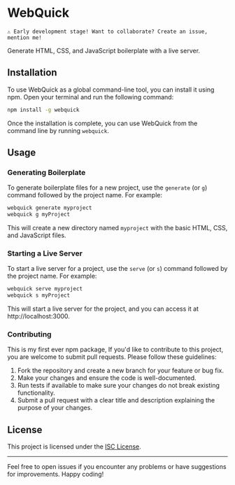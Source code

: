 # WebQuick
```text
⚠️ Early development stage! Want to collaborate? Create an issue, mention me!
```

Generate HTML, CSS, and JavaScript boilerplate with a live server.

## Installation

To use WebQuick as a global command-line tool, you can install it using npm. Open your terminal and run the following command:

```bash
npm install -g webquick
```

Once the installation is complete, you can use WebQuick from the command line by running `webquick`.

## Usage

### Generating Boilerplate

To generate boilerplate files for a new project, use the `generate` (or `g`) command followed by the project name. For example:

```bash
webquick generate myproject
webquick g myProject
```

This will create a new directory named `myproject` with the basic HTML, CSS, and JavaScript files.

### Starting a Live Server

To start a live server for a project, use the `serve` (or `s`) command followed by the project name. For example:

```bash
webquick serve myproject
webquick s myProject
```

This will start a live server for the project, and you can access it at http://localhost:3000.

### Contributing

This is my first ever npm package, If you'd like to contribute to this project, you are welcome to submit pull requests. Please follow these guidelines:

1. Fork the repository and create a new branch for your feature or bug fix.
2. Make your changes and ensure the code is well-documented.
3. Run tests if available to make sure your changes do not break existing functionality.
4. Submit a pull request with a clear title and description explaining the purpose of your changes.

## License

This project is licensed under the [ISC License](LICENSE).

---

Feel free to open issues if you encounter any problems or have suggestions for improvements. Happy coding!
